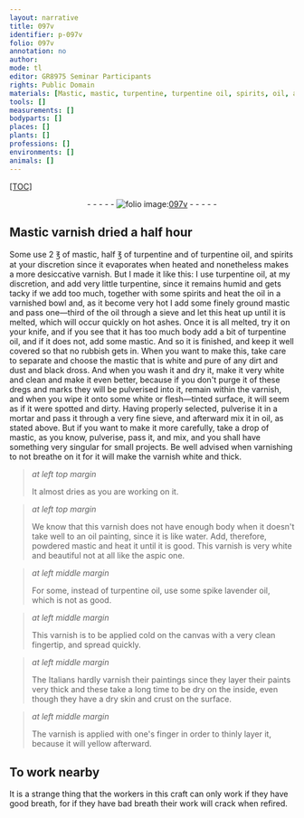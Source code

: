 ```yaml
---
layout: narrative
title: 097v
identifier: p-097v
folio: 097v
annotation: no
author:
mode: tl
editor: GR8975 Seminar Participants
rights: Public Domain
materials: [Mastic, mastic, turpentine, turpentine oil, spirits, oil, ashes, water, aspic, spike lavender oil]
tools: []
measurements: []
bodyparts: []
places: []
plants: []
professions: []
environments: []
animals: []
---
```


<p><a href="{{ site.baseurl }}/diplomatic/">[TOC]</a></p><div class="folio" align="center">- - - - - <a href="http://gallica.bnf.fr/ark:/12148/btv1b10500001g/f200.item" target="_blank"><img src="https://cu-mkp.github.io/2017-workshop-edition/assets/photo-icon.png" alt="folio image: " style="display:inline-block; margin-bottom:-3px;"/>097v</a> - - - - - </div>  
  

## <span class="m">Mastic</span> varnish dried a half hour

 
 Some use 2 ℥ of <span class="m">mastic</span>, half ℥ of <span class="m">turpentine</span> and of <span class="m">turpentine oil</span>, and <span class="m">spirits</span> at your discretion since it evaporates when heated and nonetheless makes a more desiccative varnish. But I made it like this: I use <span class="m">turpentine oil</span>, at my discretion, and add very little <span class="m">turpentine</span>, since it remains humid and gets tacky if we add too much, together with some <span class="m">spirits</span> and heat the <span class="m">oil</span> in a varnished bowl and, as it become very hot I add some finely ground <span class="m">mastic</span> and pass one—third of the <span class="m">oil</span> through a sieve and let this heat up until it is melted, which will occur quickly on hot <span class="m">ashes</span>. Once it is all melted, try it on your knife, and if you see that it has too much body add a bit of <span class="m">turpentine oil</span>, and if it does not, add some <span class="m">mastic</span>. And so it is finished, and keep it well covered so that no rubbish gets in. When you want to make this, take care to separate and choose the <span class="m">mastic</span> that is white and pure of any dirt and dust and black dross. And when you wash it and dry it, make it very white and clean and make it even better, because if you don't purge it of these dregs and marks they will be pulverised into it, remain within the varnish, and when you wipe it onto some white or flesh—tinted <span class="sup">surface</span>, it will seem as if it were spotted and dirty. Having properly selected, pulverise it in a mortar and pass it through a very fine sieve, and afterward mix it in <span class="m">oil</span>, as stated above. But if you want to make it more carefully, take a drop of <span class="m">mastic</span>, as you know, pulverise, pass it, and mix, and you shall have something very singular for small projects. Be well advised when varnishing to not breathe on it for it will make the varnish white and thick.
 
> *at left top margin*
> 
> 
>   It almost dries as you are working on it.
 
> *at left top margin*
> 
> 
>   We know that this varnish does not have enough body when it doesn't take well to an <span class="m">oil</span> painting, since it is like <span class="m">water</span>. Add, therefore, powdered <span class="m">mastic</span> and heat it until it is good. This varnish is very white and beautiful not at all like the <span class="m">aspic</span> one.
 
> *at left middle margin*
> 
> 
>   For some, instead of <span class="m">turpentine oil</span>, use some <span class="m">spike lavender oil</span>, which is not as good.
 
> *at left middle margin*
> 
> 
>   This varnish is to be applied cold on the canvas with a very clean fingertip, and spread quickly.
 
> *at left middle margin*
> 
> 
>   The Italians hardly varnish their paintings since they layer their paints very thick and these take a long time to be dry on the inside, even though they have a dry skin and crust on the surface.
 
> *at left middle margin*
> 
> 
>   The varnish is applied with one's finger in order to thinly layer it, because it will yellow afterward.
 
 
  

## To work nearby

 
 It is a strange thing that the workers in this craft can only work if they have good breath, for if they have bad breath their work will crack when refired.
 
